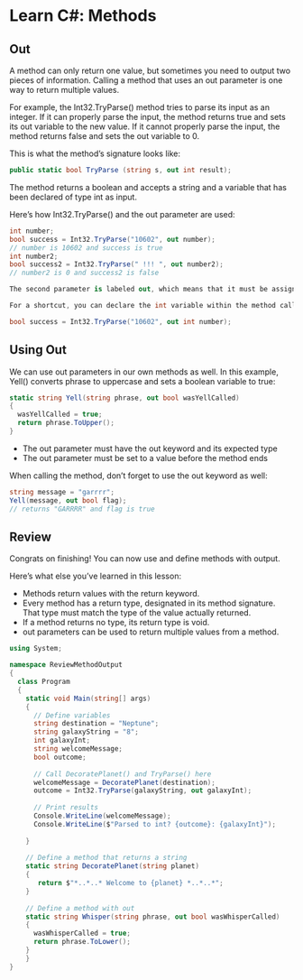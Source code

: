 # Learn C#: Methods

## Out

A method can only return one value, but sometimes you need to output two pieces of information. Calling a method that uses an out parameter is one way to return multiple values.

For example, the Int32.TryParse() method tries to parse its input as an integer. If it can properly parse the input, the method returns true and sets its out variable to the new value. If it cannot properly parse the input, the method returns false and sets the out variable to 0.

This is what the method’s signature looks like:
```csharp
public static bool TryParse (string s, out int result);
```
The method returns a boolean and accepts a string and a variable that has been declared of type int as input.

Here’s how Int32.TryParse() and the out parameter are used:
```csharp
int number;
bool success = Int32.TryParse("10602", out number); 
// number is 10602 and success is true
int number2;
bool success2 = Int32.TryParse(" !!! ", out number2);
// number2 is 0 and success2 is false

The second parameter is labeled out, which means that it must be assigned a value within the method.

For a shortcut, you can declare the int variable within the method call:

bool success = Int32.TryParse("10602", out int number);
```

## Using Out

We can use out parameters in our own methods as well. In this example, Yell() converts phrase to uppercase and sets a boolean variable to true:
```csharp
static string Yell(string phrase, out bool wasYellCalled)
{
  wasYellCalled = true;
  return phrase.ToUpper();
}
```
* The out parameter must have the out keyword and its expected type
* The out parameter must be set to a value before the method ends

When calling the method, don’t forget to use the out keyword as well:
```csharp
string message = "garrrr";
Yell(message, out bool flag);
// returns "GARRRR" and flag is true
```

## Review

Congrats on finishing! You can now use and define methods with output.

Here’s what else you’ve learned in this lesson:
* Methods return values with the return keyword.
* Every method has a return type, designated in its method signature. That type must match the type of the value actually returned.
* If a method returns no type, its return type is void.
* out parameters can be used to return multiple values from a method.
```csharp
using System;

namespace ReviewMethodOutput
{
  class Program
  {
    static void Main(string[] args)
    {
      // Define variables
      string destination = "Neptune";
      string galaxyString = "8";
      int galaxyInt;
      string welcomeMessage;
      bool outcome;
      
      // Call DecoratePlanet() and TryParse() here
      welcomeMessage = DecoratePlanet(destination);
      outcome = Int32.TryParse(galaxyString, out galaxyInt);
      
      // Print results
      Console.WriteLine(welcomeMessage);
      Console.WriteLine($"Parsed to int? {outcome}: {galaxyInt}");
      
    }
    
    // Define a method that returns a string
  	static string DecoratePlanet(string planet)
    {
       return $"*..*..* Welcome to {planet} *..*..*";
    }
    
    // Define a method with out
    static string Whisper(string phrase, out bool wasWhisperCalled)
    {
      wasWhisperCalled = true;
      return phrase.ToLower();
    }
	}
}
```
